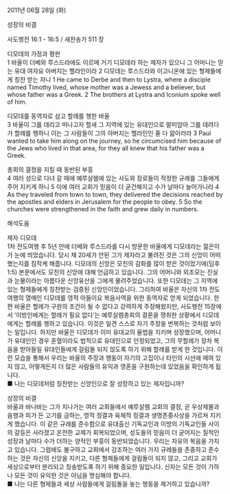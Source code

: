 2011년 06월 28일 (화)

성장의 비결



사도행전 16:1 - 16:5 / 새찬송가 511 장


디모데의 가정과 평판  
1 바울이 더베와 루스드라에도 이르매 거기 디모데라 하는 제자가 있으니 그 어머니는 믿는 유대 여자요 아버지는 헬라인이라 2 디모데는 루스드라와 이고니온에 있는 형제들에게 칭찬 받는 자니 
1 He came to Derbe and then to Lystra, where a disciple named Timothy lived, whose mother was a Jewess and a believer, but whose father was a Greek. 2 The brothers at Lystra and Iconium spoke well of him.   

디모데를 동역자로 삼고 할례를 행한 바울  
3 바울이 그를 데리고 떠나고자 할새 그 지역에 있는 유대인으로 말미암아 그를 데려다가 할례를 행하니 이는 그 사람들이 그의 아버지는 헬라인인 줄 다 앎이러라 
3 Paul wanted to take him along on the journey, so he circumcised him because of the Jews who lived in that area, for they all knew that his father was a Greek.   

총회의 결정을 지킬 때 동반된 부흥  
4 여러 성으로 다녀 갈 때에 예루살렘에 있는 사도와 장로들이 작정한 규례를 그들에게 주어 지키게 하니 5 이에 여러 교회가 믿음이 더 굳건해지고 수가 날마다 늘어가니라 
4 As they traveled from town to town, they delivered the decisions reached by the apostles and elders in Jerusalem for the people to obey. 5 So the churches were strengthened in the faith and grew daily in numbers.

해석도움





제자 디모데  
1차 전도여행 후 5년 만에 더베와 루스드라를 다시 방문한 바울에게 디모데라는 젊은이가 눈에 띄었습니다. 당시 채 20세가 안된 그가 제자라고 불려진 것은 그의 신앙이 어떠했는지를 짐작케 해줍니다. 디모데의 신앙은 모친의 감화를 많이 받은 것이었기에(딤후 1:5) 본문에서도 모친의 신앙에 대해 언급하고 있습니다. 그의 어머니와 외조모는 진실과 눈물이라는 아름다운 신앙유산을 그에게 물려주었습니다. 또한 디모데는 그 지역에 있는 형제들에게 칭찬받는 검증된 신앙인이었습니다. 그리하여 바울은 자신의 1차 전도여행의 열매인 디모데를 영적 아들이요 복음사역을 위한 동역자로 얻게 되었습니다. 한편 바울은 할례가 구원의 조건이 될 수 없다고 강력하게 주장해왔지만, 사도행전 15장에서 ‘이방인에게는 할례가 필요 없다’는 예루살렘총회의 결론을 쟁취한 상황에서 디모데에게는 할례를 행하고 있습니다. 이것은 일견 스스로 자기 주장을 번복하는 것처럼 보이는 일입니다. 하지만 바울은 디모데가 이미 유대교의 율법을 지키며 성장했으며, 어머니가 유대인인 경우 혼혈이라도 법적으로 유대인으로 인정되었고, 그의 무할례가 장차 복음을 받아들일 유대인들에게 걸림돌 되지 않도록 하기 위해 할례를 받게 한 것입니다. 이런 모습을 통해서 우리는 바울의 주장과 행동이 자기의 고집이나 타인의 시선에 매여 있지 않고, 어떻게든지 더 많은 사람들의 유익과 영혼을 구원하는데 있었음을 확인하게 됩니다.  
■ 나는 디모데처럼 칭찬받는 신앙인으로 잘 성장하고 있는 제자입니까?   

성장의 비결  
바울과 바나바는 그가 지나가는 여러 교회들에서 예루살렘 교회의 결정, 곧 우상제물과 음행과 피가 든 고기를 금하는, 영적 정결과 육체적 정결과 생명존중사상을 가르쳐 지키게 했습니다. 이 같은 규례를 준수함으로 유대출신 기독교인과 이방의 기독교인들 사이의 갈등은 사라졌고 온전한 교제가 회복되었으며, 성도들의 믿음이 더 굳어지는 질적인 성장과 날마다 수가 더하는 양적인 부흥이 동반되었습니다. 우리는 자유의 복음을 가지고 있습니다. 그럼에도 불구하고 교회에서 강조하는 여러 가지 규례들을 존중하고 준수하는 것은 자신의 신앙을 지키고, 다른 형제들에게 걸림돌이 되지 않고, 그리고 교회가 세상으로부터 분리되고 칭송받도록 하기 위해  중요한 일입니다. 신자는 모든 것이 가하나 모든 것이 유익한 것은 아님을 명심해야 합니다.  
■ 나는 다른 형제들과 세상 사람들에게 걸림돌을 놓는 행동을 제거하고 있습니까?